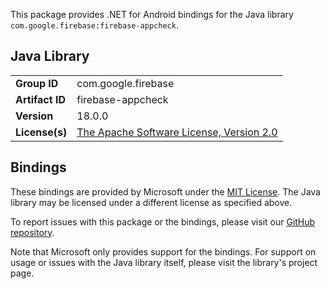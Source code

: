 This package provides .NET for Android bindings for the Java library `com.google.firebase:firebase-appcheck`.

## Java Library

| | |
|-|-|
| **Group ID** | com.google.firebase |
| **Artifact ID** | firebase-appcheck |
| **Version** | 18.0.0 |
| **License(s)** | [The Apache Software License, Version 2.0](http://www.apache.org/licenses/LICENSE-2.0.txt) |

## Bindings

These bindings are provided by Microsoft under the [MIT License](https://opensource.org/licenses/MIT). The Java
library may be licensed under a different license as specified above.

To report issues with this package or the bindings, please visit our [GitHub repository](https://aka.ms/android-libraries).

Note that Microsoft only provides support for the bindings. For support on
usage or issues with the Java library itself, please visit the library's project page.
